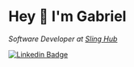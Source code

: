 
#  Hey 👋 I'm Gabriel 

*Software Developer at [Sling Hub](https://slinghub.io/)*
<!-- 
[![Twitter Badge](https://img.shields.io/badge/Twitter-1DA1F2?style=for-the-badge&logo=twitter&logoColor=white)](https://twitter.com) -->
[![Linkedin Badge](https://img.shields.io/badge/LinkedIn-0077B5?style=for-the-badge&logo=linkedin&logoColor=white)](https://www.linkedin.com/in/bastos-gabriel/)

<!--
**bastosgabriel/bastosgabriel** is a ✨ _special_ ✨ repository because its `README.md` (this file) appears on your GitHub profile.

Here are some ideas to get you started:

- 🔭 I’m currently working on ...
- 🌱 I’m currently learning ...
- 👯 I’m looking to collaborate on ...
- 🤔 I’m looking for help with ...
- 💬 Ask me about ...
- 📫 How to reach me: ...
- 😄 Pronouns: ...
- ⚡ Fun fact: ...
-->
<!--
---

📈 **My GitHub Stats:**

![stats](https://github-readme-stats.vercel.app/api?username=bastosgabriel&theme=radical&show_icons=true&hide_border=true&&count_private=true&include_all_commits=true&hide=issues,contribs,prs&line_height=35)

![top langs](https://github-readme-stats.vercel.app/api/top-langs/?username=bastosgabriel&theme=radical&layout=compact&show_icons=true&hide_border=true&card_width=445&langs_count=10&exclude_repo=data-science-tutorial,chess-theme-classifier,ptpython)


[![wakatime stats](https://github-readme-stats.vercel.app/api/wakatime?username=bastosgabriel&theme=radical)
-->
